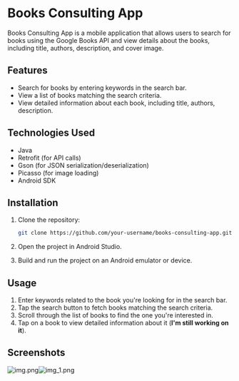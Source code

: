 # Books Consulting App

Books Consulting App is a mobile application that allows users to search for books using the Google Books API and view details about the books, including title, authors, description, and cover image.

## Features

- Search for books by entering keywords in the search bar.
- View a list of books matching the search criteria.
- View detailed information about each book, including title, authors, description.

## Technologies Used

- Java
- Retrofit (for API calls)
- Gson (for JSON serialization/deserialization)
- Picasso (for image loading)
- Android SDK

## Installation

1. Clone the repository:

   ```bash
   git clone https://github.com/your-username/books-consulting-app.git
    ```
2. Open the project in Android Studio.
3. Build and run the project on an Android emulator or device.

## Usage
1. Enter keywords related to the book you're looking for in the search bar.
2. Tap the search button to fetch books matching the search criteria.
3. Scroll through the list of books to find the one you're interested in.
4. Tap on a book to view detailed information about it (**I'm still working on it**).

## Screenshots

![img.png](assets/img.png)![img_1.png](assets/img_1.png)

